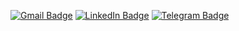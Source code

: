 [![Gmail Badge](https://img.shields.io/badge/Gmail-D14836?style=for-the-badge&logo=gmail&logoColor=white)](mailto:marek.roslik@gmail.com)
[![LinkedIn Badge](https://img.shields.io/badge/LinkedIn-0077B5?style=for-the-badge&logo=linkedin&logoColor=white)](https://www.linkedin.com/in/marekroslik/)
[![Telegram Badge](https://img.shields.io/badge/Telegram-2CA5E0?style=for-the-badge&logo=telegram&logoColor=white)](https://t.me/MRKIOSDEV)
